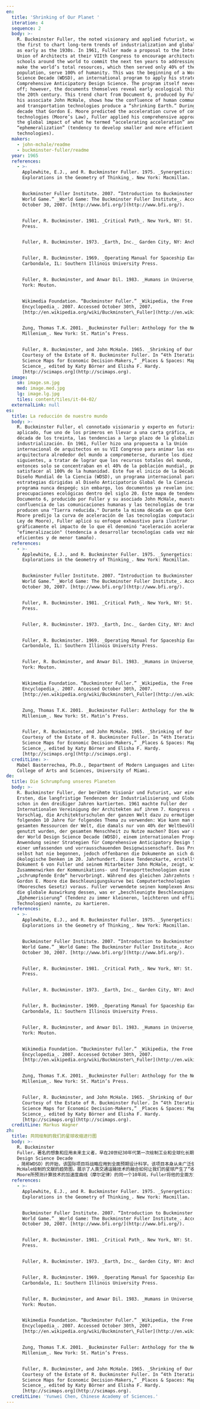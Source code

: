 ```yaml
---
en:
  title: 'Shrinking of Our Planet '
  iteration: 4
  sequence: 2
  body: >-
    R. Buckminster Fuller, the noted visionary and applied futurist, was one of
    the first to chart long-term trends of industrialization and globalization
    as early as the 1930s. In 1961, Fuller made a proposal to the International
    Union of Architects at their VIIth Congress to encourage architectural
    schools around the world to commit the next ten years to addressing how to
    make the world’s total resources, which then served only 40% of the world
    population, serve 100% of humanity. This was the beginning of a World Design
    Science Decade (WDSD), an international program to apply his strategies for
    Comprehensive Anticipatory Design Science. The program itself never took
    off; however, the documents themselves reveal early ecological thinking in
    the 20th century. This trend chart from Document 6, produced by Fuller and
    his associate John McHale, shows how the confluence of human communication
    and transportation technologies produce a “shrinking Earth.” During the same
    decade that Gordon E. Moore predicted the acceleration curve of computing
    technologies (Moore’s Law), Fuller applied his comprehensive approach to map
    the global impact of what he termed “accelerating acceleration” and
    “ephemeralization” (tendency to develop smaller and more efficient
    technologies).
  makers:
    - john-mchale/readme
    - buckminster-fuller/readme
  year: 1965
  references:
    - >-
      Applewhite, E.J., and R. Buckminster Fuller. 1975. _Synergetics:
      Explorations in the Geometry of Thinking_. New York: Macmillan.


      Buckminster Fuller Institute. 2007. “Introduction to Buckminster Fuller’s
      World Game.” _World Game: The Buckminster Fuller Institute_. Accessed
      October 30, 2007. [http://www.bfi.org/](http://www.bfi.org/).


      Fuller, R. Buckminster. 1981. _Critical Path_. New York, NY: St. Martin’s
      Press.


      Fuller, R. Buckminster. 1973. _Earth, Inc._ Garden City, NY: Anchor Press.


      Fuller, R. Buckminster. 1969. _Operating Manual for Spaceship Earth._
      Carbondale, IL: Southern Illinois University Press.


      Fuller, R. Buckminster, and Anwar Dil. 1983. _Humans in Universe_. New
      York: Mouton.


      Wikimedia Foundation. “Buckminster Fuller.” _Wikipedia, the Free
      Encyclopedia_. 2007. Accessed October 30th, 2007.
      [http://en.wikipedia.org/wiki/Buckminster\_Fuller](http://en.wikipedia.org/wiki/Buckminster_Fuller).


      Zung, Thomas T.K. 2001. _Buckminster Fuller: Anthology for the New
      Millenium_. New York: St. Matin’s Press.


      Fuller, R. Buckminster, and John McHale. 1965. _Shrinking of Our Planet_.
      Courtesy of the Estate of R. Buckminster Fuller. In “4th Iteration (2008):
      Science Maps for Economic Decision-Makers,” _Places & Spaces: Mapping
      Science_, edited by Katy Börner and Elisha F. Hardy.
      [http://scimaps.org](http://scimaps.org).
  image:
    sm: image.sm.jpg
    med: image.med.jpg
    lg: image.lg.jpg
    tiles: content/tiles/it-04-02/
  externalLink: null
es:
  title: La reducción de nuestro mundo
  body: >-
    R. Buckminster Fuller, el connotado visionario y experto en futurismo
    aplicado, fue uno de los primeros en llevar a una carta gráfica, en la
    década de los treinta, las tendencias a largo plazo de la globalización y la
    industrialización. En 1961, Fuller hizo una propuesta a la Unión
    internacional de arquitectos en su VII Congreso para animar las escuelas de
    arquitectura alrededor del mundo a comprometerse, durante los diez años
    siguientes, a tratar de lograr que los recursos totales del mundo, que
    entonces solo se concentraban en el 40% de la población mundial, pudieran
    satisfacer al 100% de la humanidad. Este fue el inicio de la Década del
    Diseño Mundial de la Ciencia (WDSD), un programa internacional para aplicar
    estrategias dirigidas al Diseño Anticipatorio Global de la Ciencia. El
    programa nunca despegó; sin embargo, los documentos ya revelan incipientes
    preocupaciones ecológicas dentro del siglo 20. Este mapa de tendencias, del
    Documento 6, producido por Fuller y su asociado John McHale, muestra cómo la
    confluencia de las comunicaciones humanas y las tecnologías de transporte
    producen una "Tierra reducida." Durante la misma década en que Gordon E.
    Moore predijo la curva de aceleración de las tecnologías computacionales (la
    Ley de Moore), Fuller aplicó su enfoque exhaustivo para ilustrar
    gráficamente el impacto de lo que él denominó "aceleración acelerada" y
    "efimeralización" (tendencia a desarrollar tecnologías cada vez más
    eficientes y de menor tamaño).
  references:
    - >-
      Applewhite, E.J., and R. Buckminster Fuller. 1975. _Synergetics:
      Explorations in the Geometry of Thinking_. New York: Macmillan.


      Buckminster Fuller Institute. 2007. “Introduction to Buckminster Fuller’s
      World Game.” _World Game: The Buckminster Fuller Institute_. Accessed
      October 30, 2007. [http://www.bfi.org/](http://www.bfi.org/).


      Fuller, R. Buckminster. 1981. _Critical Path_. New York, NY: St. Martin’s
      Press.


      Fuller, R. Buckminster. 1973. _Earth, Inc._ Garden City, NY: Anchor Press.


      Fuller, R. Buckminster. 1969. _Operating Manual for Spaceship Earth._
      Carbondale, IL: Southern Illinois University Press.


      Fuller, R. Buckminster, and Anwar Dil. 1983. _Humans in Universe_. New
      York: Mouton.


      Wikimedia Foundation. “Buckminster Fuller.” _Wikipedia, the Free
      Encyclopedia_. 2007. Accessed October 30th, 2007.
      [http://en.wikipedia.org/wiki/Buckminster\_Fuller](http://en.wikipedia.org/wiki/Buckminster_Fuller).


      Zung, Thomas T.K. 2001. _Buckminster Fuller: Anthology for the New
      Millenium_. New York: St. Matin’s Press.


      Fuller, R. Buckminster, and John McHale. 1965. _Shrinking of Our Planet_.
      Courtesy of the Estate of R. Buckminster Fuller. In “4th Iteration (2008):
      Science Maps for Economic Decision-Makers,” _Places & Spaces: Mapping
      Science_, edited by Katy Börner and Elisha F. Hardy.
      [http://scimaps.org](http://scimaps.org).
  creditLine: >-
    Mabel Basterrechea, Ph.D., Department of Modern Languages and Literatures,
    College of Arts and Sciences, University of Miami.
de:
  title: Die Schrumpfung unseres Planeten
  body: >-
    R. Buckminster Fuller, der berühmte Visionär und Futurist, war einer der
    Ersten, die langfristige Tendenzen der Industrialisierung und Globalisierung
    schon in den dreißiger Jahren kartierten. 1961 machte Fuller der
    Internationalen Vereinigung der Architekten auf ihrem 7. Kongress den
    Vorschlag, die Architekturschulen der ganzen Welt dazu zu ermutigen, die
    folgenden 10 Jahre für folgendes Thema zu verwenden: Wie kann man die
    gesamten Ressourcen der Welt, die damals nur von 40% der Weltbevölkerung
    genutzt wurden, der gesamten Menschheit zu Nutze machen? Dies war der Beginn
    der World Design Science Decade (WDSD), einem internationalen Programm zur
    Anwendung seiner Strategien für Comprehensive Anticipatory Design Science —
    einer umfassenden und vorrausschauenden Designwissenschaft. Das Programm
    selbst hat nie begonnen, jedoch offenbaren die Dokumente an sich das frühe
    ökologische Denken im 20. Jahrhundert. Diese Tendenzkarte, erstellt aus
    Dokument 6 von Fuller und seinem Mitarbeiter John McHale, zeigt, wie das
    Zusammenwirken der Kommunikations- und Transporttechnologien eine
    „schrumpfende Erde“ hervorbringt. Während des gleichen Jahrzehnts sagte
    Gordon E. Moore die Beschleunigungskurve bei Computertechnologien
    (Mooresches Gesetz) voraus. Fuller verwendete seinen komplexen Ansatz, um
    die globale Auswirkung dessen, was er „beschleunigte Beschleunigung“ und
    „Ephemerisierung“ (Tendenz zu immer kleineren, leichteren und effizienteren
    Technologien) nannte, zu kartieren.
  references:
    - >-
      Applewhite, E.J., and R. Buckminster Fuller. 1975. _Synergetics:
      Explorations in the Geometry of Thinking_. New York: Macmillan.


      Buckminster Fuller Institute. 2007. “Introduction to Buckminster Fuller’s
      World Game.” _World Game: The Buckminster Fuller Institute_. Accessed
      October 30, 2007. [http://www.bfi.org/](http://www.bfi.org/).


      Fuller, R. Buckminster. 1981. _Critical Path_. New York, NY: St. Martin’s
      Press.


      Fuller, R. Buckminster. 1973. _Earth, Inc._ Garden City, NY: Anchor Press.


      Fuller, R. Buckminster. 1969. _Operating Manual for Spaceship Earth._
      Carbondale, IL: Southern Illinois University Press.


      Fuller, R. Buckminster, and Anwar Dil. 1983. _Humans in Universe_. New
      York: Mouton.


      Wikimedia Foundation. “Buckminster Fuller.” _Wikipedia, the Free
      Encyclopedia_. 2007. Accessed October 30th, 2007.
      [http://en.wikipedia.org/wiki/Buckminster\_Fuller](http://en.wikipedia.org/wiki/Buckminster_Fuller).


      Zung, Thomas T.K. 2001. _Buckminster Fuller: Anthology for the New
      Millenium_. New York: St. Matin’s Press.


      Fuller, R. Buckminster, and John McHale. 1965. _Shrinking of Our Planet_.
      Courtesy of the Estate of R. Buckminster Fuller. In “4th Iteration (2008):
      Science Maps for Economic Decision-Makers,” _Places & Spaces: Mapping
      Science_, edited by Katy Börner and Elisha F. Hardy.
      [http://scimaps.org](http://scimaps.org).
  creditLine: Markus Wagner
zh:
  title: 共同绘制的我们的星球收缩进行图
  body: >-
    R. Buckminster
    Fuller，著名的想象和应用未来主义者，早在20世纪30年代第一次绘制工业和全球化长期的趋势。1961年，Fuller在国际建筑师协会的第7次代表大会上提出建议，鼓励世界各地的建筑学校投入未来10年的时间来解决如何将世界的全部资源1百分百地投入到人类中，然而当时的资源只为40%的世界人口服务。这只是世界设计科学十年（World
    Design Science Decade
    ，简称WDSD）的开始，该国际项目将战略应用到全面预期设计科学。该项目本身从未广泛使用；但是，其文献揭示了20世纪早期的生态学思考。由Fuller和他的同事John
    McHale绘制的文献的趋势图，展示了人类交通运输技术的融合如何让我们的星球产生了“收缩”。在Gordon E.
    Moore所预测计算技术的加速度曲线（摩尔定律）的同一个10年间，Fuller将他的全面方法应用于绘制他所称的“催化的加速”和“去实体化”（发展更小和更高效的技术的倾向）的全球影响力。
  references:
    - >-
      Applewhite, E.J., and R. Buckminster Fuller. 1975. _Synergetics:
      Explorations in the Geometry of Thinking_. New York: Macmillan.


      Buckminster Fuller Institute. 2007. “Introduction to Buckminster Fuller’s
      World Game.” _World Game: The Buckminster Fuller Institute_. Accessed
      October 30, 2007. [http://www.bfi.org/](http://www.bfi.org/).


      Fuller, R. Buckminster. 1981. _Critical Path_. New York, NY: St. Martin’s
      Press.


      Fuller, R. Buckminster. 1973. _Earth, Inc._ Garden City, NY: Anchor Press.


      Fuller, R. Buckminster. 1969. _Operating Manual for Spaceship Earth._
      Carbondale, IL: Southern Illinois University Press.


      Fuller, R. Buckminster, and Anwar Dil. 1983. _Humans in Universe_. New
      York: Mouton.


      Wikimedia Foundation. “Buckminster Fuller.” _Wikipedia, the Free
      Encyclopedia_. 2007. Accessed October 30th, 2007.
      [http://en.wikipedia.org/wiki/Buckminster\_Fuller](http://en.wikipedia.org/wiki/Buckminster_Fuller).


      Zung, Thomas T.K. 2001. _Buckminster Fuller: Anthology for the New
      Millenium_. New York: St. Matin’s Press.


      Fuller, R. Buckminster, and John McHale. 1965. _Shrinking of Our Planet_.
      Courtesy of the Estate of R. Buckminster Fuller. In “4th Iteration (2008):
      Science Maps for Economic Decision-Makers,” _Places & Spaces: Mapping
      Science_, edited by Katy Börner and Elisha F. Hardy.
      [http://scimaps.org](http://scimaps.org).
  creditLine: 'Yunwei Chen, Chinese Academy of Sciences.'
---
```

